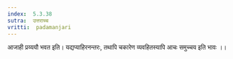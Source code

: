 ```yaml
---
index:  5.3.38
sutra:  उत्तराच्च
vritti:  padamanjari
---
```


आजाही प्रय्ययौ भवत इति। यद्यप्याहिरनन्तरः, तथापि चकारेण व्यवहितस्यापि आचः समुच्चय इति भावः ।।

